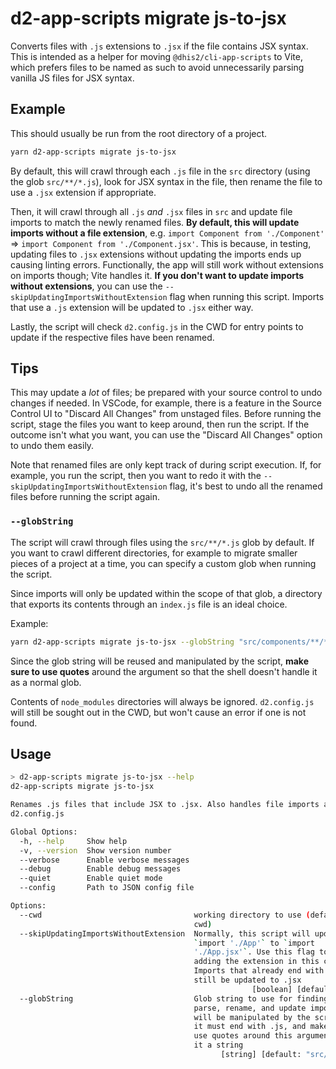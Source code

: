 # d2-app-scripts migrate js-to-jsx

Converts files with `.js` extensions to `.jsx` if the file contains JSX syntax. This is intended as a helper for moving `@dhis2/cli-app-scripts` to Vite, which prefers files to be named as such to avoid unnecessarily parsing vanilla JS files for JSX syntax.

## Example

This should usually be run from the root directory of a project.

```sh
yarn d2-app-scripts migrate js-to-jsx
```

By default, this will crawl through each `.js` file in the `src` directory (using the glob `src/**/*.js`), look for JSX syntax in the file, then rename the file to use a `.jsx` extension if appropriate.

Then, it will crawl through all `.js` _and_ `.jsx` files in `src` and update file imports to match the newly renamed files. **By default, this will update imports without a file extension**, e.g. `import Component from './Component'` => `import Component from './Component.jsx'`. This is because, in testing, updating files to `.jsx` extensions without updating the imports ends up causing linting errors. Functionally, the app will still work without extensions on imports though; Vite handles it. **If you don't want to update imports without extensions**, you can use the `--skipUpdatingImportsWithoutExtension` flag when running this script. Imports that use a `.js` extension will be updated to `.jsx` either way.

Lastly, the script will check `d2.config.js` in the CWD for entry points to update if the respective files have been renamed.

## Tips

This may update a _lot_ of files; be prepared with your source control to undo changes if needed. In VSCode, for example, there is a feature in the Source Control UI to "Discard All Changes" from unstaged files. Before running the script, stage the files you want to keep around, then run the script. If the outcome isn't what you want, you can use the "Discard All Changes" option to undo them easily.

Note that renamed files are only kept track of during script execution. If, for example, you run the script, then you want to redo it with the `--skipUpdatingImportsWithoutExtension` flag, it's best to undo all the renamed files before running the script again.

### `--globString`

The script will crawl through files using the `src/**/*.js` glob by default. If you want to crawl different directories, for example to migrate smaller pieces of a project at a time, you can specify a custom glob when running the script.

Since imports will only be updated within the scope of that glob, a directory that exports its contents through an `index.js` file is an ideal choice.

Example:

```sh
yarn d2-app-scripts migrate js-to-jsx --globString "src/components/**/*.js"
```

Since the glob string will be reused and manipulated by the script, **make sure to use quotes** around the argument so that the shell doesn't handle it as a normal glob.

Contents of `node_modules` directories will always be ignored. `d2.config.js` will still be sought out in the CWD, but won't cause an error if one is not found.

## Usage

```sh
> d2-app-scripts migrate js-to-jsx --help
d2-app-scripts migrate js-to-jsx

Renames .js files that include JSX to .jsx. Also handles file imports and
d2.config.js

Global Options:
  -h, --help     Show help                                             [boolean]
  -v, --version  Show version number                                   [boolean]
  --verbose      Enable verbose messages                               [boolean]
  --debug        Enable debug messages                                 [boolean]
  --quiet        Enable quiet mode                                     [boolean]
  --config       Path to JSON config file

Options:
  --cwd                                  working directory to use (defaults to
                                         cwd)
  --skipUpdatingImportsWithoutExtension  Normally, this script will update
                                         `import './App'` to `import
                                         './App.jsx'`. Use this flag to skip
                                         adding the extension in this case.
                                         Imports that already end with .js will
                                         still be updated to .jsx
                                                      [boolean] [default: false]
  --globString                           Glob string to use for finding files to
                                         parse, rename, and update imports. It
                                         will be manipulated by the script, so
                                         it must end with .js, and make sure to
                                         use quotes around this argument to keep
                                         it a string
                                               [string] [default: "src/**/*.js"]
```
